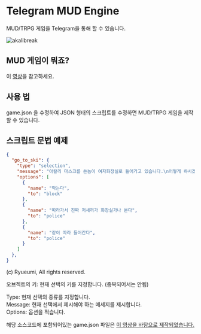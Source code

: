 # Telegram MUD Engine
MUD/TRPG 게임을 Telegram을 통해 할 수 있습니다.  
  
![akalibreak](https://user-images.githubusercontent.com/27724108/75397507-5fe46400-593a-11ea-887a-82bb8511e623.jpeg)

## MUD 게임이 뭐죠?
이 [영상](https://youtu.be/4vypQ23slXc)을 참고하세요.  

## 사용 법
game.json 을 수정하여 JSON 형태의 스크립트를 수정하면 MUD/TRPG 게임을 제작할 수 있습니다.  

## 스크립트 문법 예제
```json
{
  "go_to_ski": {
    "type": "selection",
    "message": "아칼리 마스크를 쓴놈이 여자화장실로 들어가고 있습니다.\n어떻게 하시겠습니까?\n남자같긴한데 증거는 없습니다.",
    "options": [
      {
        "name": "막는다",
        "to": "block"
      },
      {
        "name": "따라가서 진짜 저새끼가 화장실가나 본다",
        "to": "police"
      },
      {
        "name": "같이 따라 들어간다",
        "to": "police"
      }
    ]
  },
}
```
(c) Ryueumi, All rights reserved.

오브젝트의 키: 현재 선택의 키를 지정합니다. (중복되어서는 안됨)  
  
Type: 현재 선택의 종류를 지정합니다.  
Message: 현재 선택에서 제시해야 하는 메세지를 제시합니다.  
Options: 옵션을 적습니다.  
  
해당 소스코드에 포함되어있는 game.json 파일은 [이 영상을 바탕으로 제작되었습니다.](https://youtu.be/4vypQ23slXc?t=339)  

